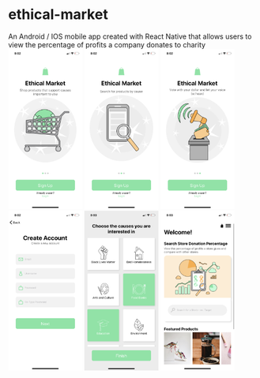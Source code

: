 # ethical-market 
An Android / IOS mobile app created with React Native that allows users to view the percentage of profits a company donates to charity
 <img src="https://github.com/dariamartin/ethical-market/blob/master/appPictures/IMG-1167.PNG" width="150"> <img src="https://github.com/dariamartin/ethical-market/blob/master/appPictures/IMG-1168.PNG" width="150"> <img src="https://github.com/dariamartin/ethical-market/blob/master/appPictures/IMG-1169.PNG" width="150">  <img src="https://github.com/dariamartin/ethical-market/blob/master/appPictures/IMG-1170.PNG" width="150"> <img src="https://github.com/dariamartin/ethical-market/blob/master/appPictures/IMG-1171.PNG" width="150"> <img src="https://github.com/dariamartin/ethical-market/blob/master/appPictures/IMG-1172.PNG" width="150"> 
